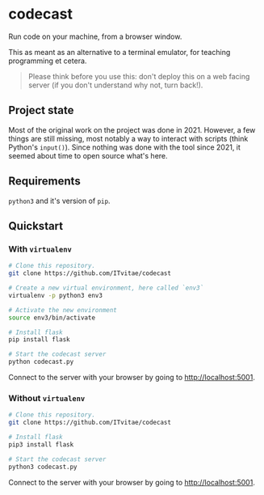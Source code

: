 # codecast

Run code on your machine, from a browser window.

This as meant as an alternative to a terminal emulator, for teaching programming et cetera.

> Please think before you use this: don't deploy this on a web facing server (if you don't understand why not, turn back!).

## Project state
Most of the original work on the project was done in 2021.
However, a few things are still missing, most notably a way to interact with scripts (think Python's `input()`).
Since nothing was done with the tool since 2021, it seemed about time to open source what's here.

## Requirements

`python3` and it's version of `pip`.

## Quickstart

### With `virtualenv`

```bash
# Clone this repository.
git clone https://github.com/ITvitae/codecast

# Create a new virtual environment, here called `env3`
virtualenv -p python3 env3

# Activate the new environment
source env3/bin/activate

# Install flask
pip install flask

# Start the codecast server
python codecast.py
```

Connect to the server with your browser by going to [http://localhost:5001](http://localhost:5001).

### Without `virtualenv`

```bash
# Clone this repository.
git clone https://github.com/ITvitae/codecast

# Install flask
pip3 install flask

# Start the codecast server
python3 codecast.py
```

Connect to the server with your browser by going to [http://localhost:5001](http://localhost:5001).
